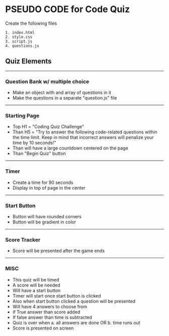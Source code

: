 # PSEUDO CODE for Code Quiz

Create the following files

```
1. index.html
2. style.css
3. script.js
4. questions.js
```

## Quiz Elements

***

### Question Bank w/ multiple choice

- Make an object with and array of questions in it
- Make the questions in a separate "question.js" file

***

### Starting Page

- Top H1 = "Coding Quiz Challenge"
- Than H5 = "Try to answer the following code-related questions within the time limit. Keep in mind that incorrect answers will penalize your time by 10 seconds!"
- Than will have a large countdown centered on the page
- Than "Begin Quiz" button

***

### Timer

- Create a time for 90 seconds
- Display in top of page in the center

***

### Start Button

- Button will have rounded corners
- Button will be gradient in color

***

### Score Tracker

- Score will be presented after the game ends

***

### MISC

- This quiz will be timed
- A score will be needed
- Will have a start button
- Timer will start once start button is clicked
- Also when start button clicked a question will be presented
- Will have 4 answers to choose from
- if True answer than score added
- If false answer than time is subtracted
- Quiz is over when
  a. all answers are done OR
  b. time runs out
- Score is presented on screen
